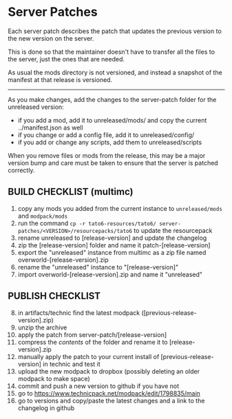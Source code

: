 Server Patches
==============

Each server patch describes the patch that updates the previous version to the new version on the server.

This is done so that the maintainer doesn't have to transfer all the files to the server, just the ones that are needed.

As usual the mods directory is not versioned, and instead a snapshot of the manifest at that release is versioned.

---

As you make changes, add the changes to the server-patch folder for the unreleased version:
 - if you add a mod, add it to unreleased/mods/ and copy the current ../manifest.json as well
 - if you change or add a config file, add it to unreleased/config/
 - if you add or change any scripts, add them to unreleased/scripts

When you remove files or mods from the release, this may be a major version bump and care must be taken to ensure that the server is patched correctly.

BUILD CHECKLIST (multimc)
---------------------------

1. copy any mods you added from the current instance to `unreleased/mods` and `modpack/mods`
2. run the command `cp -r tato6-resources/tato6/ server-patches/<VERSION>/resourcepacks/tato6` to update the resourcepack
3. rename unreleased to [release-version] and update the changelog
4. zip the [release-version] folder and name it patch-[release-version]
5. export the "unreleased" instance from multimc as a zip file named overworld-[release-version].zip
6. rename the "unreleased" instance to "[release-version]"
7. import overworld-[release-version].zip and name it "unreleased"

PUBLISH CHECKLIST
-----------------

8. in artifacts/technic find the latest modpack ([previous-release-version].zip) 
9. unzip the archive
10. apply the patch from server-patch/[release-version]
11. compress the _contents_ of the folder and rename it to [release-version].zip
12. manually apply the patch to your current install of [previous-release-version] in technic and test it
13. upload the new modpack to dropbox (possibly deleting an older modpack to make space)
14. commit and push a new version to github if you have not
15. go to https://www.technicpack.net/modpack/edit/1798835/main
16. go to versions and copy/paste the latest changes and a link to the changelog in github